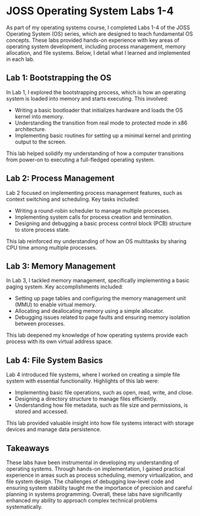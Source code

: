 # JOSS Operating System Labs 1-4

As part of my operating systems course, I completed Labs 1-4 of the JOSS Operating System (OS) series, which are designed to teach fundamental OS concepts. These labs provided hands-on experience with key areas of operating system development, including process management, memory allocation, and file systems. Below, I detail what I learned and implemented in each lab.

## Lab 1: Bootstrapping the OS

In Lab 1, I explored the bootstrapping process, which is how an operating system is loaded into memory and starts executing. This involved:

- Writing a basic bootloader that initializes hardware and loads the OS kernel into memory.
- Understanding the transition from real mode to protected mode in x86 architecture.
- Implementing basic routines for setting up a minimal kernel and printing output to the screen.

This lab helped solidify my understanding of how a computer transitions from power-on to executing a full-fledged operating system.

## Lab 2: Process Management

Lab 2 focused on implementing process management features, such as context switching and scheduling. Key tasks included:

- Writing a round-robin scheduler to manage multiple processes.
- Implementing system calls for process creation and termination.
- Designing and debugging a basic process control block (PCB) structure to store process state.

This lab reinforced my understanding of how an OS multitasks by sharing CPU time among multiple processes.

## Lab 3: Memory Management

In Lab 3, I tackled memory management, specifically implementing a basic paging system. Key accomplishments included:

- Setting up page tables and configuring the memory management unit (MMU) to enable virtual memory.
- Allocating and deallocating memory using a simple allocator.
- Debugging issues related to page faults and ensuring memory isolation between processes.

This lab deepened my knowledge of how operating systems provide each process with its own virtual address space.

## Lab 4: File System Basics

Lab 4 introduced file systems, where I worked on creating a simple file system with essential functionality. Highlights of this lab were:

- Implementing basic file operations, such as open, read, write, and close.
- Designing a directory structure to manage files efficiently.
- Understanding how file metadata, such as file size and permissions, is stored and accessed.

This lab provided valuable insight into how file systems interact with storage devices and manage data persistence.

## Takeaways

These labs have been instrumental in developing my understanding of operating systems. Through hands-on implementation, I gained practical experience in areas such as process scheduling, memory virtualization, and file system design. The challenges of debugging low-level code and ensuring system stability taught me the importance of precision and careful planning in systems programming. Overall, these labs have significantly enhanced my ability to approach complex technical problems systematically.
